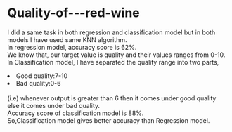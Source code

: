 # Quality-of---red-wine
I did a same task in both regression and classification model but in both models I have used same KNN algorithm.<br>
In regression model, accuracy score is 62%.<br>
We know that, our target value is quality and their values ranges from 0-10.<br>
In Classification model, I have separated the quality range into two parts,
  <li>Good quality:7-10</li>
  <li>Bad quality:0-6</li>
 <br>
(i.e) whenever output is greater than 6 then it comes under good quality else it comes under bad quality.<br>
Accuracy score of classification model is 88%.<br>
So,Classification model gives better accuracy than Regression model. 
